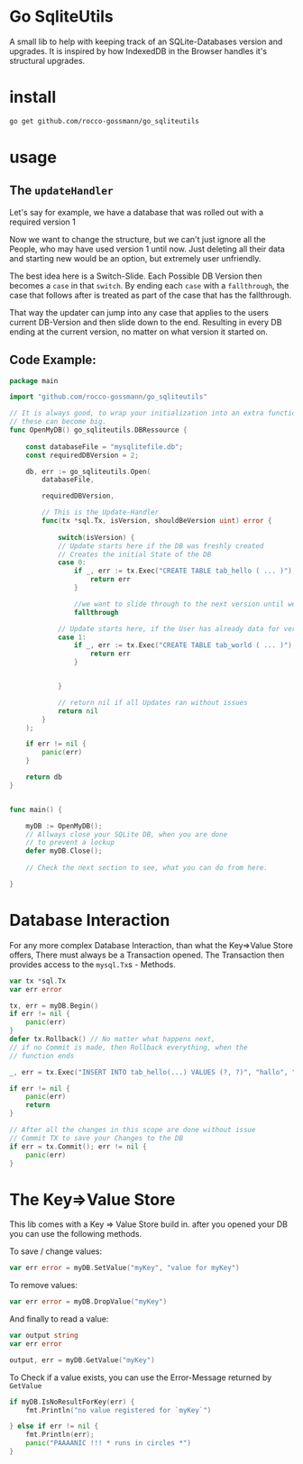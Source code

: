# Go SqliteUtils

A small lib to help with keeping track of an SQLite-Databases version and upgrades.
It is inspired by how IndexedDB in the Browser handles it's structural upgrades.

# install
```bash
go get github.com/rocco-gossmann/go_sqliteutils
```

# usage

## The `updateHandler`
Let's say for example, we have a database that was rolled out with a required version 1

Now we want to change the structure, but we can't just ignore all the People,
who may have used version 1 until now. Just deleting all their data and starting new
would be an option, but extremely user unfriendly.

The best idea here is a Switch-Slide.
Each Possible DB Version then becomes a `case` in that `switch`.
By ending each `case` with a `fallthrough`,
the case that follows after is treated as part of the case that has the fallthrough.

That way the updater can jump into any case that applies to the users current DB-Version
and then slide down to the end. Resulting in every DB ending at the current version,
no matter on what version it started on.

## Code Example:

```go
package main

import "github.com/rocco-gossmann/go_sqliteutils"

// It is always good, to wrap your initialization into an extra function.
// these can become big.
func OpenMyDB() go_sqliteutils.DBRessource {
 
    const databaseFile = "mysqlitefile.db";
    const requiredDBVersion = 2;

    db, err := go_sqliteutils.Open(
        databaseFile,

        requiredDBVersion,

        // This is the Update-Handler
        func(tx *sql.Tx, isVersion, shouldBeVersion uint) error {
            
            switch(isVersion) {
            // Update starts here if the DB was freshly created
            // Creates the initial State of the DB
            case 0:
                if _, err := tx.Exec("CREATE TABLE tab_hello ( ... )"); err != nil {
                    return err
                }

                //we want to slide through to the next version until we reached the end
                fallthrough                 

            // Update starts here, if the User has already data for version 1 of the DB
            case 1:
                if _, err := tx.Exec("CREATE TABLE tab_world ( ... )"); err != nil {
                    return err
                }


            }

            // return nil if all Updates ran without issues
            return nil
        }
    );

    if err != nil {
        panic(err)
    }

    return db
}


func main() {

    myDB := OpenMyDB();
    // Allways close your SQLite DB, when you are done
    // to prevent a lockup
    defer myDB.Close();
    
    // Check the next section to see, what you can do from here.

}
```

# Database Interaction

For any more complex Database Interaction, than what the Key=>Value Store offers,
There must always be a Transaction opened. The Transaction then provides access
to the `mysql.Tx`s - Methods. 

```go
var tx *sql.Tx
var err error

tx, err = myDB.Begin()
if err != nil {
    panic(err)
}
defer tx.Rollback() // No matter what happens next,
// if no Commit is made, then Rollback everything, when the
// function ends

_, err = tx.Exec("INSERT INTO tab_hello(...) VALUES (?, ?)", "hallo", "hi");

if err != nil {
    panic(err)
    return
}

// After all the changes in this scope are done without issue 
// Commit TX to save your Changes to the DB
if err = tx.Commit(); err != nil {
    panic(err)
}
```


# The Key=>Value Store

This lib comes with a Key => Value Store build in.
after you opened your DB you can use the following methods.

To save / change values:
```go
var err error = myDB.SetValue("myKey", "value for myKey")
```

To remove values:
```go
var err error = myDB.DropValue("myKey")
```

And finally to read a value:
```go
var output string
var err error

output, err = myDB.GetValue("myKey")
```

To Check if a value exists, you can use the Error-Message returned by `GetValue`

```go
if myDB.IsNoResultForKey(err) {
    fmt.Println("no value registered for `myKey`")

} else if err != nil {
    fmt.Println(err);
    panic("PAAAANIC !!! * runs in circles *")
}

```

